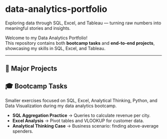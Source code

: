 # data-analytics-portfolio
Exploring data through SQL, Excel, and Tableau — turning raw numbers into meaningful stories and insights.

Welcome to my Data Analytics Portfolio!  
This repository contains both **bootcamp tasks** and **end-to-end projects**, showcasing my skills in SQL, Excel, and Tableau.

---

## 🚀 Major Projects
## 🎓 Bootcamp Tasks
Smaller exercises focused on SQL, Excel, Analytical Thinking, Python, and Data Visualization during my data analytics bootcamp.  

- **SQL Aggregation Practice** → Queries to calculate revenue per city.  
- **Excel Analysis** → Pivot tables and VLOOKUP for customer data.  
- **Analytical Thinking Case** → Business scenario: finding above-average spenders. 
